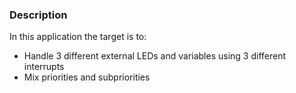 ### Description
In this application the target is to:
- Handle 3 different external LEDs and variables using 3 different interrupts
- Mix priorities and subpriorities